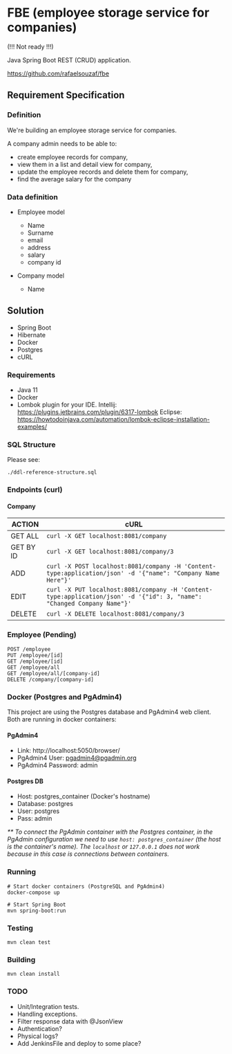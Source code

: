 # FBE (employee storage service for companies)

(!!! Not ready !!!)

Java Spring Boot REST (CRUD) application.

https://github.com/rafaelsouzaf/fbe

## Requirement Specification

### Definition

We're building an employee storage service for companies. 

A company admin needs to be able to:

- create employee records for company,
- view them in a list and detail view for company, 
- update the employee records and delete them for company,
- find the average salary for the company

### Data definition

- Employee model
  - Name
  - Surname
  - email
  - address
  - salary
  - company id
  
- Company model
  - Name

## Solution

- Spring Boot
- Hibernate
- Docker
- Postgres
- cURL

### Requirements

- Java 11
- Docker
- Lombok plugin for your IDE.
Intellij:
https://plugins.jetbrains.com/plugin/6317-lombok
Eclipse:
https://howtodoinjava.com/automation/lombok-eclipse-installation-examples/

### SQL Structure

Please see:

`./ddl-reference-structure.sql`


### Endpoints (curl)

#### Company

| ACTION        | cURL
| ------        | ------
| GET ALL       | `curl -X GET localhost:8081/company`
| GET BY ID     | `curl -X GET localhost:8081/company/3`
| ADD           | `curl -X POST localhost:8081/company -H 'Content-type:application/json' -d '{"name": "Company Name Here"}'`
| EDIT          | `curl -X PUT localhost:8081/company -H 'Content-type:application/json' -d '{"id": 3, "name": "Changed Company Name"}'`
| DELETE        | `curl -X DELETE localhost:8081/company/3`


### Employee (Pending)

```
POST /employee
PUT /employee/[id]
GET /employee/[id]
GET /employee/all
GET /employee/all/[company-id]
DELETE /company/[company-id]
```




### Docker (Postgres and PgAdmin4)

This project are using the Postgres database and PgAdmin4 web client. Both are running in 
docker containers:

#### PgAdmin4
- Link: http://localhost:5050/browser/
- PgAdmin4 User: pgadmin4@pgadmin.org
- PgAdmin4 Password: admin

#### Postgres DB 
- Host: postgres_container (Docker's hostname)
- Database: postgres
- User: postgres
- Pass: admin

_** To connect the PgAdmin container with the Postgres container, in the PgAdmin configuration we need to 
use `host: postgres_container` (the host is the container's name). The `localhost` or `127.0.0.1` does 
not work because in this case is connections between containers._

### Running

```
# Start docker containers (PostgreSQL and PgAdmin4)
docker-compose up

# Start Spring Boot
mvn spring-boot:run
```

### Testing

`mvn clean test`

### Building

`mvn clean install `

### TODO

- Unit/Integration tests.
- Handling exceptions.
- Filter response data with @JsonView
- Authentication?
- Physical logs?
- Add JenkinsFile and deploy to some place?
